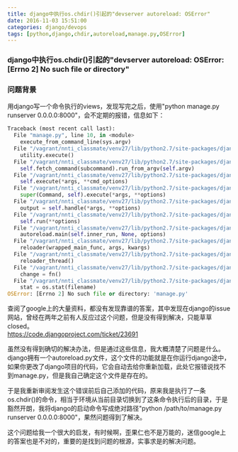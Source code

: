 ```yaml
---
title: django中执行os.chdir()引起的"devserver autoreload: OSError"
date: 2016-11-03 15:51:00
categories: django/devops
tags: [python,django,chdir,autoreload,manage.py,OSError]
---
```

### django中执行os.chdir()引起的"devserver autoreload: OSError: [Errno 2] No such file or directory"

### 问题背景
用django写一个命令执行的views，发现写完之后，使用"python manage.py runserver 0.0.0.0:8000"，会不定期的报错，信息如下：
``` python
Traceback (most recent call last):
  File "manage.py", line 10, in <module>
    execute_from_command_line(sys.argv)
  File "/vagrant/nnti_classmate/venv27/lib/python2.7/site-packages/django/core/management/__init__.py", line 338, in execute_from_command_line
    utility.execute()
  File "/vagrant/nnti_classmate/venv27/lib/python2.7/site-packages/django/core/management/__init__.py", line 330, in execute
    self.fetch_command(subcommand).run_from_argv(self.argv)
  File "/vagrant/nnti_classmate/venv27/lib/python2.7/site-packages/django/core/management/base.py", line 390, in run_from_argv
    self.execute(*args, **cmd_options)
  File "/vagrant/nnti_classmate/venv27/lib/python2.7/site-packages/django/core/management/commands/runserver.py", line 49, in execute
    super(Command, self).execute(*args, **options)
  File "/vagrant/nnti_classmate/venv27/lib/python2.7/site-packages/django/core/management/base.py", line 441, in execute
    output = self.handle(*args, **options)
  File "/vagrant/nnti_classmate/venv27/lib/python2.7/site-packages/django/core/management/commands/runserver.py", line 88, in handle
    self.run(**options)
  File "/vagrant/nnti_classmate/venv27/lib/python2.7/site-packages/django/core/management/commands/runserver.py", line 97, in run
    autoreload.main(self.inner_run, None, options)
  File "/vagrant/nnti_classmate/venv27/lib/python2.7/site-packages/django/utils/autoreload.py", line 323, in main
    reloader(wrapped_main_func, args, kwargs)
  File "/vagrant/nnti_classmate/venv27/lib/python2.7/site-packages/django/utils/autoreload.py", line 289, in python_reloader
    reloader_thread()
  File "/vagrant/nnti_classmate/venv27/lib/python2.7/site-packages/django/utils/autoreload.py", line 265, in reloader_thread
    change = fn()
  File "/vagrant/nnti_classmate/venv27/lib/python2.7/site-packages/django/utils/autoreload.py", line 203, in code_changed
    stat = os.stat(filename)
OSError: [Errno 2] No such file or directory: 'manage.py'
```

查阅了google上的大量资料，都没有发现靠谱的答案，其中发现在django的issue网站，曾经在两年之前有人反应过这个问题，但是没有得到解决，只能草草closed。  
https://code.djangoproject.com/ticket/23691

虽然没有得到确切的解决办法，但是通过这些信息，我大概清楚了问题是什么。django拥有一个autoreload.py文件，这个文件的功能就是在你运行django途中，如果你更改了django项目的代码，它会自动去给你重新加载，此处它报错说找不到manage.py，但是我自己确定这个文件是存在的。  

于是我重新审阅发生这个错误前后自己添加的代码，原来我是执行了一条os.chdir()的命令，相当于环境从当前目录切换到了这条命令执行后的目录，于是豁然开朗，我将django的启动命令写成绝对路径"python /path/to/manage.py runserver 0.0.0.0:8000"，果然问题得到了解决。  

这个问题给我一个很大的启发，有时候啊，歪果仁也不是万能的，迷信google上的答案也是不对的，重要的是找到问题的根源，实事求是的解决问题。  
